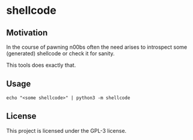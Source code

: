 # shellcode

## Motivation

In the course of pawning n00bs often the need arises to introspect some (generated) shellcode or check
it for sanity.

This tools does exactly that.

## Usage
```
echo "<some shellcode>" | python3 -m shellcode 
```

## License

This project is licensed under the GPL-3 license.
